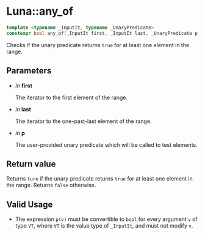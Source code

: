 # Luna::any_of

```c++
template <typename _InputIt, typename _UnaryPredicate>
constexpr bool any_of(_InputIt first, _InputIt last, _UnaryPredicate p)
```

Checks if the unary predicate returns `true` for at least one element in the range. 



## Parameters
* *in* **first**

    The iterator to the first element of the range. 

* *in* **last**

    The iterator to the one-past-last element of the range. 

* *in* **p**

    The user-provided unary predicate which will be called to test elements. 

## Return value
Returns `ture` if the unary predicate returns `true` for at least one element in the range. Returns `false` otherwise. 

## Valid Usage
* The expression `p(v)` must be convertible to `bool` for every argument `v` of type `VT`, where `VT` is the value type of `_InputIt`, and must not modify `v`. 

